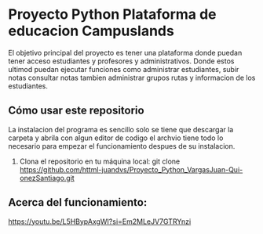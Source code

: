 
# Proyecto Python Plataforma de educacion Campuslands
El objetivo principal del proyecto es tener una plataforma donde puedan tener acceso estudiantes y profesores y administrativos. Donde estos ultimod puedan ejecutar funciones como administrar estudiantes, subir notas consultar notas tambien administrar grupos rutas y informacion de los estudiantes.

## Cómo usar este repositorio
La instalacion del programa es sencillo solo se tiene que descargar la carpeta y abrila con algun editor de codigo el archvio tiene todo lo necesario para empezar el funcionamiento despues de su instalacion.

1. Clona el repositorio en tu máquina local:
   git clone https://github.com/httml-juandvs/Proyecto_Python_VargasJuan-Qui-onezSantiago.git

## Acerca del funcionamiento:
https://youtu.be/L5HBypAxgWI?si=Em2MLeJV7GTRYnzi
